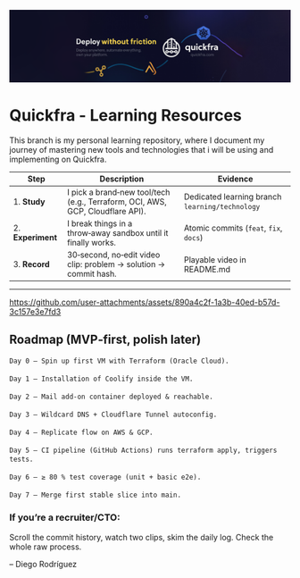 ![](https://github.com/Quickfra/quickfra/raw/main/assets/banner.png)
# Quickfra - Learning Resources

This branch is my personal learning repository, where I document my journey of mastering new tools and technologies that i will be using and implementing on Quickfra.

| Step | Description | Evidence |
|------|-------------|----------|
| 1. **Study** | I pick a brand‑new tool/tech (e.g., Terraform, OCI, AWS, GCP, Cloudflare API). | Dedicated learning branch `learning/technology` |
| 2. **Experiment** | I break things in a throw‑away sandbox until it finally works. | Atomic commits (`feat`, `fix`, `docs`) |
| 3. **Record** | 30‑second, no‑edit video clip: problem → solution → commit hash. | Playable video in README.md |

---


https://github.com/user-attachments/assets/890a4c2f-1a3b-40ed-b57d-3c157e3e7fd3

## Roadmap (MVP‑first, polish later)

    Day 0 – Spin up first VM with Terraform (Oracle Cloud).

    Day 1 – Installation of Coolify inside the VM.

    Day 2 – Mail add‑on container deployed & reachable.

    Day 3 – Wildcard DNS + Cloudflare Tunnel autoconfig.

    Day 4 – Replicate flow on AWS & GCP.

    Day 5 – CI pipeline (GitHub Actions) runs terraform apply, triggers tests.

    Day 6 – ≥ 80 % test coverage (unit + basic e2e).

    Day 7 – Merge first stable slice into main.


### If you’re a recruiter/CTO:
Scroll the commit history, watch two clips, skim the daily log. Check the whole raw process.

– Diego Rodríguez